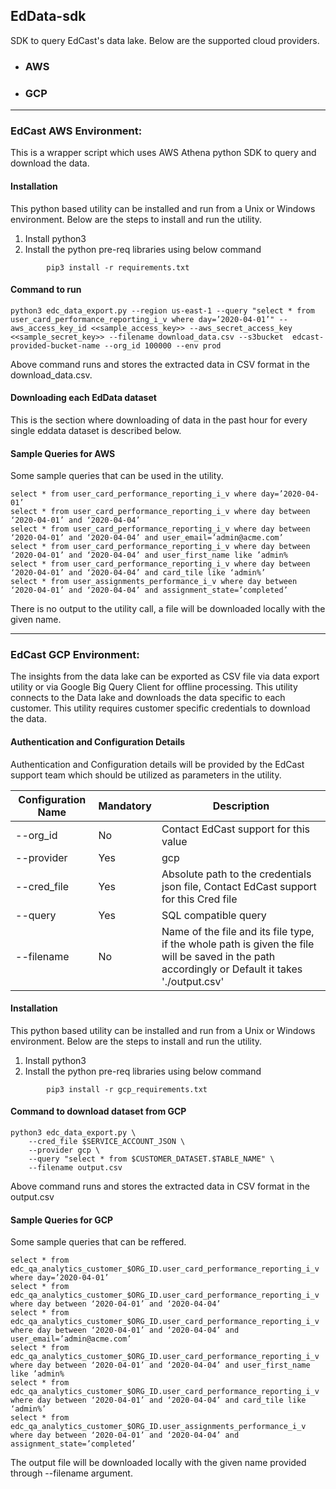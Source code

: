 ## EdData-sdk
SDK to query EdCast's data lake.  Below are the supported cloud providers.
- ### AWS
- ### GCP
----
### EdCast AWS Environment: 
This is a wrapper script which uses AWS Athena python SDK to query and download the data.


#### Installation
This python based utility can be installed and run from a Unix or Windows environment. Below are the steps to install and run the utility.

1. Install python3
2. Install the python pre-req libraries using below command

````
        pip3 install -r requirements.txt
````
#### Command to run
````
python3 edc_data_export.py --region us-east-1 --query "select * from user_card_performance_reporting_i_v where day=’2020-04-01’" --aws_access_key_id <<sample_access_key>> --aws_secret_access_key <<sample_secret_key>> --filename download_data.csv --s3bucket  edcast-provided-bucket-name --org_id 100000 --env prod
````
Above command runs and stores the extracted data in CSV format in the download_data.csv.



#### Downloading each EdData dataset
This is the section where downloading of data in the past hour for every single eddata dataset is described below.

#### Sample Queries for AWS
Some sample queries that can be used in the utility.

````
select * from user_card_performance_reporting_i_v where day=’2020-04-01’
select * from user_card_performance_reporting_i_v where day between ‘2020-04-01’ and ‘2020-04-04’
select * from user_card_performance_reporting_i_v where day between ‘2020-04-01’ and ‘2020-04-04’ and user_email=’admin@acme.com’
select * from user_card_performance_reporting_i_v where day between ‘2020-04-01’ and ‘2020-04-04’ and user_first_name like ’admin%
select * from user_card_performance_reporting_i_v where day between ‘2020-04-01’ and ‘2020-04-04’ and card_tile like ‘admin%’
select * from user_assignments_performance_i_v where day between ‘2020-04-01’ and ‘2020-04-04’ and assignment_state=’completed’
````
There is no output to the utility call, a file will be downloaded locally with the given name.

----
### EdCast GCP Environment:

The insights from the data lake can be exported as CSV file via data export utility or via Google Big Query Client for offline processing. This utility connects to the Data lake and downloads the data specific to each customer. This utility requires customer specific credentials to download the data.

#### Authentication and Configuration Details

Authentication and Configuration details will be provided by the EdCast support team which should be utilized as parameters in the utility.

| Configuration Name | Mandatory | Description |
| ------ | ------ | ------ | 
| --org_id | No | Contact EdCast support for this value |
| --provider | Yes | gcp |
| --cred_file | Yes | Absolute path to the credentials json file, Contact EdCast support for this Cred file | 
| --query | Yes | SQL compatible query |
| --filename | No | Name of the file and its file type, if the whole path is given the file will be saved in the path accordingly or Default it takes './output.csv'|

#### Installation
This python based utility can be installed and run from a Unix or Windows environment. Below are the steps to install and run the utility.

1. Install python3
2. Install the python pre-req libraries using below command

````
        pip3 install -r gcp_requirements.txt
````
#### Command to download dataset from GCP
````
python3 edc_data_export.py \
    --cred_file $SERVICE_ACCOUNT_JSON \
    --provider gcp \
    --query "select * from $CUSTOMER_DATASET.$TABLE_NAME" \
    --filename output.csv
````
Above command runs and stores the extracted data in CSV format in the output.csv


#### Sample Queries for GCP
Some sample queries that can be reffered.

````
select * from edc_qa_analytics_customer_$ORG_ID.user_card_performance_reporting_i_v where day=’2020-04-01’
select * from edc_qa_analytics_customer_$ORG_ID.user_card_performance_reporting_i_v where day between ‘2020-04-01’ and ‘2020-04-04’
select * from edc_qa_analytics_customer_$ORG_ID.user_card_performance_reporting_i_v where day between ‘2020-04-01’ and ‘2020-04-04’ and user_email=’admin@acme.com’
select * from edc_qa_analytics_customer_$ORG_ID.user_card_performance_reporting_i_v where day between ‘2020-04-01’ and ‘2020-04-04’ and user_first_name like ’admin%
select * from edc_qa_analytics_customer_$ORG_ID.user_card_performance_reporting_i_v where day between ‘2020-04-01’ and ‘2020-04-04’ and card_tile like ‘admin%’
select * from edc_qa_analytics_customer_$ORG_ID.user_assignments_performance_i_v where day between ‘2020-04-01’ and ‘2020-04-04’ and assignment_state=’completed’
````
The output file will be downloaded locally with the given name provided through --filename argument.